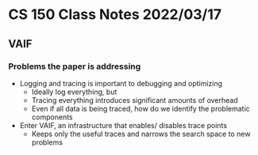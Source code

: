 # CS 150 Class Notes 2022/03/17
## VAIF

### Problems the paper is addressing

* Logging and tracing is important to debugging and optimizing
  * Ideally log everything, but
  * Tracing everything introduces significant amounts of overhead
  * Even if all data is being traced, how do we identify the problematic components
* Enter VAIF, an infrastructure that enables/ disables trace points
  * Keeps only the useful traces and narrows the search space to new problems


